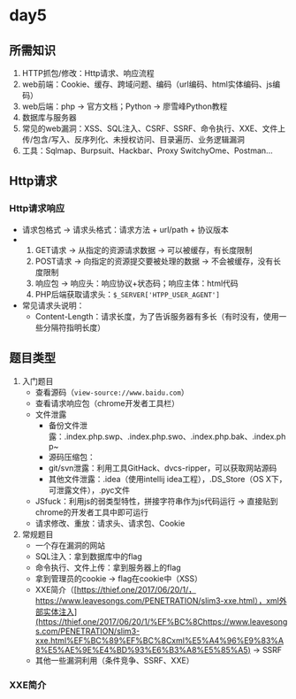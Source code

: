 # day5

## 所需知识

1. HTTP抓包/修改：Http请求、响应流程
2. web前端：Cookie、缓存、跨域问题、编码（url编码、html实体编码、js编码）
3. web后端：php → 官方文档；Python → 廖雪峰Python教程
4. 数据库与服务器
5. 常见的web漏洞：XSS、SQL注入、CSRF、SSRF、命令执行、XXE、文件上传/包含/写入、反序列化、未授权访问、目录遍历、业务逻辑漏洞
6. 工具：Sqlmap、Burpsuit、Hackbar、Proxy SwitchyOme、Postman...

## Http请求

### Http请求响应

* 请求包格式 → 请求头格式：请求方法 + url/path + 协议版本
*
  1. GET请求 → 从指定的资源请求数据 → 可以被缓存，有长度限制
  2. POST请求 → 向指定的资源提交要被处理的数据 → 不会被缓存，没有长度限制
  3. 响应包 → 响应头：响应协议+状态码；响应主体：html代码
  4. PHP后端获取请求头：`$_SERVER['HTPP_USER_AGENT']`
* 常见请求头说明：
  * Content-Length：请求长度，为了告诉服务器有多长（有时没有，使用一些分隔符指明长度）

## 题目类型

1. 入门题目
   * 查看源码（`view-source://www.baidu.com`）
   * 查看请求响应包（chrome开发者工具栏）
   * 文件泄露
     * 备份文件泄露：.index.php.swp、.index.php.swo、.index.php.bak、.index.php\~
     * 源码压缩包：
     * git/svn泄露：利用工具GitHack、dvcs-ripper，可以获取网站源码
     * 其他文件泄露：.idea（使用intellij idea工程），.DS_Store（OS X下，可泄露文件），.pyc文件
   * JSfuck：利用js的弱类型特性，拼接字符串作为js代码运行 → 直接贴到chrome的开发者工具中即可运行
   * 请求修改、重放：请求头、请求包、Cookie
2. 常规题目
   * 一个存在漏洞的网站
   * SQL注入：拿到数据库中的flag
   * 命令执行、文件上传：拿到服务器上的flag
   * 拿到管理员的cookie → flag在cookie中（XSS）
   * XXE简介（[https://thief.one/2017/06/20/1/，https://www.leavesongs.com/PENETRATION/slim3-xxe.html），xml外部实体注入](https://thief.one/2017/06/20/1/%EF%BC%8Chttps://www.leavesongs.com/PENETRATION/slim3-xxe.html%EF%BC%89%EF%BC%8Cxml%E5%A4%96%E9%83%A8%E5%AE%9E%E4%BD%93%E6%B3%A8%E5%85%A5) → SSRF
   * 其他一些漏洞利用（条件竞争、SSRF、XXE）

### XXE简介

​
